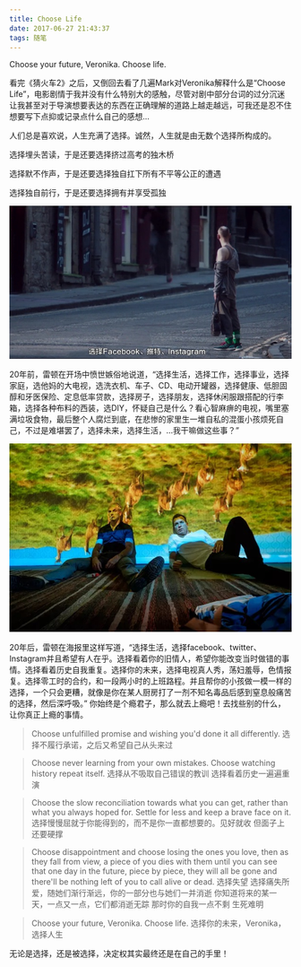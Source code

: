 ```yaml
---
title: Choose Life
date: 2017-06-27 21:43:37
tags: 随笔
---
```


Choose your future, Veronika. Choose life.

看完《猜火车2》之后，又倒回去看了几遍Mark对Veronika解释什么是“Choose Life”，电影剧情于我并没有什么特别大的感触，尽管对剧中部分台词的过分沉迷让我甚至对于导演想要表达的东西在正确理解的道路上越走越远，可我还是忍不住想要写下点抑或记录点什么自己的感想...
<!-- more -->
人们总是喜欢说，人生充满了选择。诚然，人生就是由无数个选择所构成的。

选择埋头苦读，于是还要选择挤过高考的独木桥

选择默不作声，于是还要选择独自扛下所有不平等公正的遭遇

选择独自前行，于是还要选择拥有并享受孤独

![image](/assets/blogImg/p1706271.jpg)

20年前，雷顿在开场中愤世嫉俗地说道，“选择生活，选择工作，选择事业，选择家庭，选他妈的大电视，选洗衣机、车子、CD、电动开罐器，选择健康、低胆固醇和牙医保险、定息低率贷款，选择房子，选择朋友，选择休闲服跟搭配的行李箱，选择各种布料的西装，选DIY，怀疑自己是什么？看心智麻痹的电视，嘴里塞满垃圾食物，最后整个人腐烂到底，在悲惨的家里生一堆自私的混蛋小孩烦死自己，不过是难堪罢了，选择未来，选择生活，…我干嘛做这些事？”

![image](/assets/blogImg/p1706272.jpg)

20年后，雷顿在海报里这样写道，“选择生活，选择facebook、twitter、Instagram并且希望有人在乎。选择看着你的旧情人，希望你能改变当时做错的事情。选择看着历史自我重复。选择你的未来，选择电视真人秀，荡妇羞辱，色情报复。选择零工时的合约，和一段两小时的上班路程。并且帮你的小孩做一模一样的选择，一个只会更糟，就像是你在某人厨房打了一剂不知名毒品后感到窒息般痛苦的选择，然后深呼吸。”
你始终是个瘾君子，那么就去上瘾吧！去找些别的什么，让你真正上瘾的事情。

>Choose unfulfilled promise and wishing you'd done it all differently.
选择不履行承诺，之后又希望自己从头来过

>Choose never learning from your own mistakes. Choose watching history repeat itself. 
选择从不吸取自己错误的教训 选择看着历史一遍遍重演

>Choose the slow reconciliation towards what you can get, rather than what you always hoped for. Settle for less and keep a brave face on it. 
选择慢慢屈就于你能得到的，而不是你一直都想要的。见好就收 但面子上还要硬撑

>Choose disappointment and choose losing the ones you love, then as they fall from view, a piece of you dies with them until you can see that one day in the future, piece by piece, they will all be gone and there'll be nothing left of you to call alive or dead. 
选择失望 选择痛失所爱，随她们渐行渐远，你的一部分也与她们一并消逝 你知道将来的某一天，一点又一点，它们都消逝无踪 那时你的自我一点不剩 生死难明

>Choose your future, Veronika. Choose life.
选择你的未来，Veronika，选择人生

无论是选择，还是被选择，决定权其实最终还是在自己的手里！